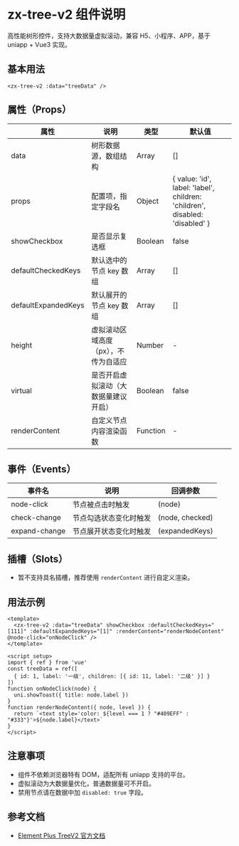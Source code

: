 # zx-tree-v2 组件说明

高性能树形控件，支持大数据量虚拟滚动，兼容 H5、小程序、APP，基于 uniapp + Vue3 实现。

## 基本用法

```vue
<zx-tree-v2 :data="treeData" />
```

## 属性（Props）
| 属性                | 说明                                   | 类型      | 默认值      |
|---------------------|----------------------------------------|-----------|-------------|
| data                | 树形数据源，数组结构                   | Array     | []          |
| props               | 配置项，指定字段名                     | Object    | { value: 'id', label: 'label', children: 'children', disabled: 'disabled' } |
| showCheckbox        | 是否显示复选框                         | Boolean   | false       |
| defaultCheckedKeys  | 默认选中的节点 key 数组                | Array     | []          |
| defaultExpandedKeys | 默认展开的节点 key 数组                | Array     | []          |
| height              | 虚拟滚动区域高度（px），不传为自适应    | Number    | -           |
| virtual             | 是否开启虚拟滚动（大数据量建议开启）    | Boolean   | false       |
| renderContent       | 自定义节点内容渲染函数                  | Function  | -           |

## 事件（Events）
| 事件名         | 说明                   | 回调参数                                      |
|----------------|------------------------|-----------------------------------------------|
| node-click     | 节点被点击时触发       | (node)                                       |
| check-change   | 节点勾选状态变化时触发 | (node, checked)                              |
| expand-change  | 节点展开状态变化时触发 | (expandedKeys)                               |

## 插槽（Slots）
- 暂不支持具名插槽，推荐使用 `renderContent` 进行自定义渲染。

## 用法示例

```vue
<template>
  <zx-tree-v2 :data="treeData" showCheckbox :defaultCheckedKeys="[111]" :defaultExpandedKeys="[1]" :renderContent="renderNodeContent" @node-click="onNodeClick" />
</template>

<script setup>
import { ref } from 'vue'
const treeData = ref([
  { id: 1, label: '一级', children: [{ id: 11, label: '二级' }] }
])
function onNodeClick(node) {
  uni.showToast({ title: node.label })
}
function renderNodeContent({ node, level }) {
  return `<text style='color: ${level === 1 ? "#409EFF" : "#333"}'>${node.label}</text>`
}
</script>
```

## 注意事项
- 组件不依赖浏览器特有 DOM，适配所有 uniapp 支持的平台。
- 虚拟滚动为大数据量优化，普通数据量可不开启。
- 禁用节点请在数据中加 `disabled: true` 字段。

## 参考文档
- [Element Plus TreeV2 官方文档](https://element-plus.org/zh-CN/component/tree-v2.html)
